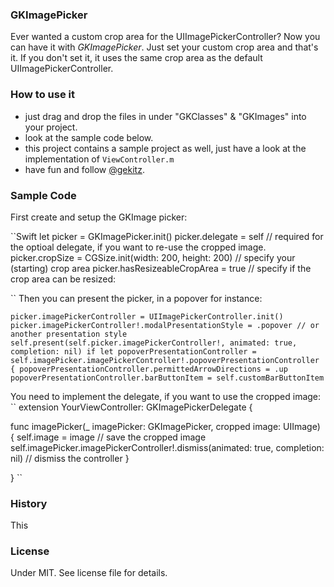 ### GKImagePicker

Ever wanted a custom crop area for the UIImagePickerController? Now you can have it with _GKImagePicker_. Just set your custom crop area and that's it. If you don't set it, it uses the same crop area as the default UIImagePickerController.

### How to use it

- just drag and drop the files in under "GKClasses" & "GKImages" into your project.
- look at the sample code below.
- this project contains a sample project as well, just have a look at the implementation of `ViewController.m` 
- have fun and follow [@gekitz](http://www.twitter.com/gekitz).


### Sample Code

First create and setup the GKImage picker:

``Swift
    let picker = GKImagePicker.init()
    picker.delegate = self // required for the optioal delegate, if you want to re-use the cropped image.
    picker.cropSize = CGSize.init(width: 200, height: 200) // specify your (starting) crop area
    picker.hasResizeableCropArea = true // specify if the crop area can be resized:

``
Then you can present the picker, in a popover for instance: 

``
picker.imagePickerController = UIImagePickerController.init()
picker.imagePickerController!.modalPresentationStyle = .popover // or another presentation style
self.present(self.picker.imagePickerController!, animated: true, completion: nil)
if let popoverPresentationController = self.imagePicker.imagePickerController!.popoverPresentationController {
    popoverPresentationController.permittedArrowDirections = .up
    popoverPresentationController.barButtonItem = self.customBarButtonItem
``

You need to implement the delegate, if you want to use the cropped image:
``
extension YourViewController: GKImagePickerDelegate {

func imagePicker(_ imagePicker: GKImagePicker, cropped image: UIImage) {
    self.image = image // save the cropped image
    self.imagePicker.imagePickerController!.dismiss(animated: true, completion: nil) // dismiss the controller
}

}
``

### History
This 
	     
### License
Under MIT. See license file for details.



    
